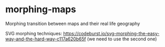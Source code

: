 # morphing-maps

Morphing transition between maps and their real life geography

SVG morphing techniques: https://codeburst.io/svg-morphing-the-easy-way-and-the-hard-way-c117a620b65f
(we need to use the second one)